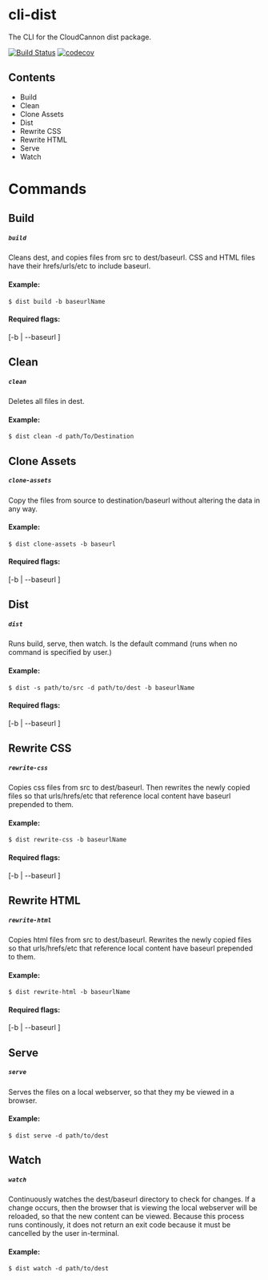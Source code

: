 # cli-dist
The CLI for the CloudCannon dist package.


[![Build Status](https://travis-ci.com/NJKode/cli-dist.svg?token=PCpTqbePqYxMDyjhMTKF&branch=master)](https://travis-ci.com/NJKode/cli-dist)
[![codecov](https://codecov.io/gh/NJKode/cli-dist/branch/master/graph/badge.svg?token=Q4yyn9DLZ6)](https://codecov.io/gh/NJKode/cli-dist)



## Contents
<ul>
    <li> Build
    <li> Clean
    <li> Clone Assets
    <li> Dist
    <li> Rewrite CSS
    <li> Rewrite HTML
    <li> Serve
    <li> Watch
</ul>

# Commands


## Build
##### ```build```
Cleans dest, and copies files from src to dest/baseurl.
CSS and HTML files have their hrefs/urls/etc to include baseurl.

#### Example:

```
$ dist build -b baseurlName
```

#### Required flags: 
[-b | --baseurl ]



## Clean
##### ```clean```

Deletes all files in dest.

#### Example:
```
$ dist clean -d path/To/Destination
```


## Clone Assets
##### ```clone-assets```
Copy the files from source to destination/baseurl without altering the data in any way.

#### Example:
```
$ dist clone-assets -b baseurl
```

#### Required flags:
[-b | --baseurl ]

## Dist
##### ```dist```
Runs build, serve, then watch.
Is the default command (runs when no command is specified by user.)

#### Example:
```
$ dist -s path/to/src -d path/to/dest -b baseurlName
```

#### Required flags:
[-b | --baseurl ]


## Rewrite CSS
##### ```rewrite-css```
Copies css files from src to dest/baseurl.
Then rewrites the newly copied files so that urls/hrefs/etc that reference local
content have baseurl prepended to them.

#### Example:
```
$ dist rewrite-css -b baseurlName
```
#### Required flags:
[-b | --baseurl ]


## Rewrite HTML
##### ```rewrite-html```
Copies html files from src to dest/baseurl.
Rewrites the newly copied files so that urls/hrefs/etc that reference local
content have baseurl prepended to them.

#### Example:
```
$ dist rewrite-html -b baseurlName
```

#### Required flags:
[-b | --baseurl ]

## Serve
##### ```serve```
Serves the files on a local webserver, so that they my be viewed in a browser.

#### Example:
```
$ dist serve -d path/to/dest
```


## Watch
##### ```watch```
Continuously watches the dest/baseurl directory to check for changes. If a change
occurs, then the browser that is viewing the local webserver will be reloaded, so
that the new content can be viewed. Because this process runs continously, it does
not return an exit code because it must be cancelled by the user in-terminal. 

#### Example:
```
$ dist watch -d path/to/dest
```
